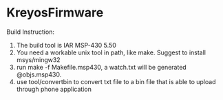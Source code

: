 KreyosFirmware
==============

Build Instruction:
1. The build tool is IAR MSP-430 5.50
2. You need a workable unix tool in path, like make. Suggest to install msys/mingw32
3. run make -f Makefile.msp430, a watch.txt will be generated @objs.msp430.
4. use tool/convertbin to convert txt file to a bin file that is able to upload through phone application
